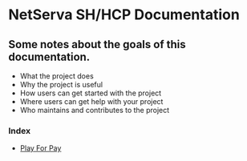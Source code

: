 # NetServa SH/HCP Documentation

## Some notes about the goals of this documentation.

-    What the project does
-    Why the project is useful
-    How users can get started with the project
-    Where users can get help with your project
-    Who maintains and contributes to the project

### Index

- [Play For Pay]


[Play For Pay]: docs/play_for_pay.md
